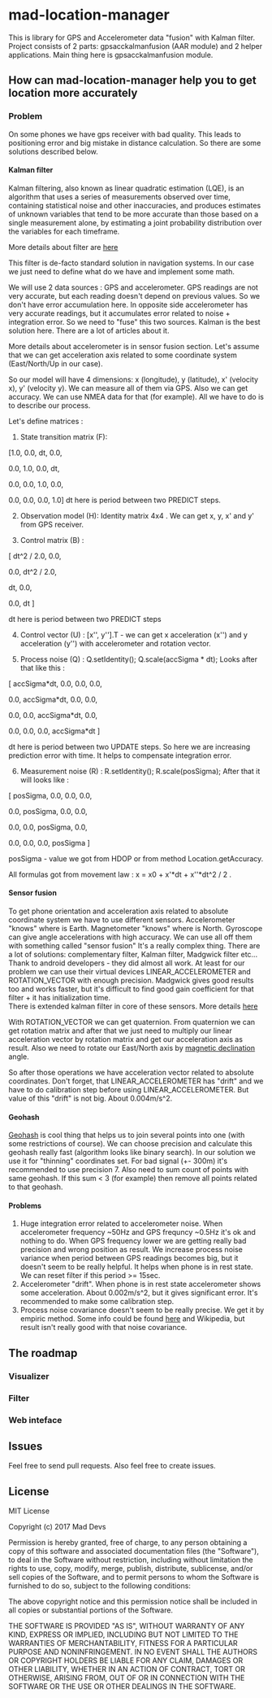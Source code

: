 # mad-location-manager 
This is library for GPS and Accelerometer data "fusion" with Kalman filter. 
Project consists of 2 parts: gpsacckalmanfusion (AAR module) and 2 helper applications. Main thing here is gpsacckalmanfusion module.

## How can mad-location-manager help you to get location more accurately

### Problem
On some phones we have gps receiver with bad quality. This leads to positioning error and big mistake in distance calculation. So there are some solutions described below.

#### Kalman filter

Kalman filtering, also known as linear quadratic estimation (LQE), is an algorithm that uses a series of measurements observed over time, containing statistical noise and other inaccuracies, and produces estimates of unknown variables that tend to be more accurate than those based on a single measurement alone, by estimating a joint probability distribution over the variables for each timeframe. 

More details about filter are [here](https://en.wikipedia.org/wiki/Kalman_filter) 

This filter is de-facto standard solution in navigation systems. In our case we just need to define what do we have and implement some math. 

We will use 2 data sources : GPS and accelerometer. GPS readings are not very accurate, but each reading doesn't depend on previous values. So we don't have error accumulation here. In opposite side accelerometer has very accurate readings, but it accumulates error related to noise + integration error. So we need to "fuse" this two sources. Kalman is the best solution here. There are a lot of articles about it. 

More details about accelerometer is in sensor fusion section. Let's assume that we can get acceleration axis related to some coordinate system (East/North/Up in our case). 

So our model will have 4 dimensions: x (longitude), y (latitude), x' (velocity x), y' (velocity y). We can measure all of them via GPS. Also we can get accuracy. We can use NMEA data for that (for example). All we have to do is to describe our process.

Let's define matrices : 
1. State transition matrix (F):

[1.0, 0.0, dt, 0.0,

 0.0, 1.0, 0.0, dt,
 
 0.0, 0.0, 1.0, 0.0,
 
 0.0, 0.0, 0.0, 1.0] 
dt here is period between two PREDICT steps. 

2. Observation model (H): 
Identity matrix 4x4 . We can get x, y, x' and y' from GPS receiver. 

3. Control matrix (B) : 

[ dt^2 / 2.0, 0.0,

  0.0, dt^2 / 2.0,
  
  dt, 0.0,
  
  0.0, dt ]
  
dt here is period between two PREDICT steps

4. Control vector (U) : 
[x'', y''].T - we can get x acceleration (x'') and y acceleration (y'') with accelerometer and rotation vector.

5. Process noise (Q) : 
Q.setIdentity();
Q.scale(accSigma * dt);
Looks after that like this :

[ accSigma*dt, 0.0, 0.0, 0.0,

  0.0, accSigma*dt, 0.0, 0.0,
  
  0.0, 0.0, accSigma*dt, 0.0,
  
  0.0, 0.0, 0.0, accSigma*dt ]
  
dt here is period between two UPDATE steps. So here we are increasing prediction error with time. It helps to compensate integration error.

6. Measurement noise (R) : 
R.setIdentity();
R.scale(posSigma);
After that it will looks like :

[ posSigma, 0.0, 0.0, 0.0,

  0.0, posSigma, 0.0, 0.0,
  
  0.0, 0.0, posSigma, 0.0,
  
  0.0, 0.0, 0.0, posSigma ]
  
posSigma - value we got from HDOP or from method Location.getAccuracy. 

All formulas got from movement law : x = x0 + x'*dt + x''*dt^2 / 2 . 

#### Sensor fusion
To get phone orientation and acceleration axis related to absolute coordinate system we have to use different sensors. Accelerometer "knows" where is Earth. Magnetometer "knows" where is North. Gyroscope can give angle accelerations with high accuracy. We can use all off them with something called "sensor fusion"
It's a really complex thing. There are a lot of solutions: complementary filter, Kalman filter, Madgwick filter etc... Thank to android developers - they did almost all work. At least for our problem we can use their virtual devices LINEAR_ACCELEROMETER and ROTATION_VECTOR with enough precision. Madgwick gives good results too and works faster, but it's difficult to find good gain coefficient for that filter + it has initialization time.  
There is extended kalman filter in core of these sensors. More details [here](https://android.googlesource.com/platform/frameworks/native/+/master/services/sensorservice/SensorFusion.cpp)

With ROTATION_VECTOR we can get quaternion. From quaternion we can get rotation matrix and after that we just need to multiply our linear acceleration vector by rotation matrix and get our acceleration axis as result. Also we need to rotate our East/North axis by [magnetic declination](https://www.ngdc.noaa.gov/geomag/declination.shtml) angle. 

So after those operations we have acceleration vector related to absolute coordinates. 
Don't forget, that LINEAR_ACCELEROMETER has "drift" and we have to do calibration step before using LINEAR_ACCELEROMETER. But value of this "drift" is not big. About 0.004m/s^2. 

#### Geohash 

[Geohash](https://en.wikipedia.org/wiki/Geohash) is cool thing that helps us to join several points into one (with some restrictions of course). We can choose precision and calculate this geohash really fast (algorithm looks like binary search). In our solution we use it for "thinning" coordinates set. For bad signal (+- 300m) it's recommended to use precision 7. Also need to sum count of points with same geohash. If this sum < 3 (for example) then remove all points related to that geohash.

#### Problems

1. Huge integration error related to accelerometer noise. When accelerometer frequency ~50Hz and GPS frequncy ~0.5Hz it's ok and nothing to do. When GPS frequency lower we are getting really bad precision and wrong position as result. We increase process noise variance when period between GPS readings becomes big, but it doesn't seem to be really helpful. It helps when phone is in rest state. We can reset filter if this period >= 15sec. 
2. Accelerometer "drift". When phone is in rest state accelerometer shows some acceleration. About 0.002m/s^2, but it gives significant error. It's recommended to make some calibration step.
3. Process noise covariance doesn't seem to be really precise. We get it by empiric method. Some info could be found [here](http://campar.in.tum.de/Chair/KalmanFilter) and Wikipedia, but result isn't really good with that noise covariance. 

## The roadmap
### Visualizer 
### Filter 
### Web inteface

## Issues

Feel free to send pull requests. Also feel free to create issues.

## License

MIT License

Copyright (c) 2017 Mad Devs

Permission is hereby granted, free of charge, to any person obtaining a copy of this software and associated documentation files (the "Software"), to deal in the Software without restriction, including without limitation the rights to use, copy, modify, merge, publish, distribute, sublicense, and/or sell copies of the Software, and to permit persons to whom the Software is furnished to do so, subject to the following conditions:

The above copyright notice and this permission notice shall be included in all copies or substantial portions of the Software.

THE SOFTWARE IS PROVIDED "AS IS", WITHOUT WARRANTY OF ANY KIND, EXPRESS OR IMPLIED, INCLUDING BUT NOT LIMITED TO THE WARRANTIES OF MERCHANTABILITY, FITNESS FOR A PARTICULAR PURPOSE AND NONINFRINGEMENT. IN NO EVENT SHALL THE AUTHORS OR COPYRIGHT HOLDERS BE LIABLE FOR ANY CLAIM, DAMAGES OR OTHER LIABILITY, WHETHER IN AN ACTION OF CONTRACT, TORT OR OTHERWISE, ARISING FROM, OUT OF OR IN CONNECTION WITH THE SOFTWARE OR THE USE OR OTHER DEALINGS IN THE SOFTWARE.
